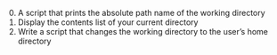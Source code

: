 0. A script that prints the absolute path name of the working directory
1. Display the contents list of your current directory
2. Write a script that changes the working directory to the user’s home directory
